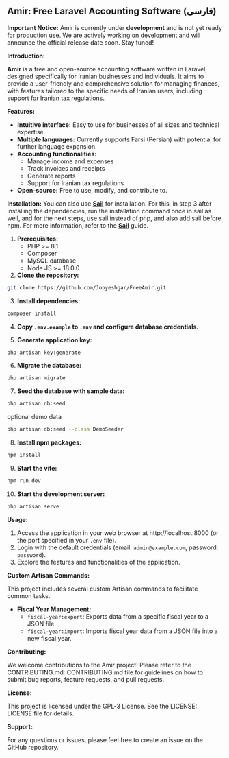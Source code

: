 ## Amir: Free Laravel Accounting Software (فارسی)

**Important Notice:** Amir is currently under **development** and is not yet ready for production use. We are actively working on development and will announce the official release date soon. Stay tuned!

**Introduction:**

**Amir** is a free and open-source accounting software written in Laravel, designed specifically for Iranian businesses and individuals. It aims to provide a user-friendly and comprehensive solution for managing finances, with features tailored to the specific needs of Iranian users, including support for Iranian tax regulations.

**Features:**

* **Intuitive interface:** Easy to use for businesses of all sizes and technical expertise.
* **Multiple languages:** Currently supports Farsi (Persian) with potential for further language expansion.
* **Accounting functionalities:**
    * Manage income and expenses
    * Track invoices and receipts
    * Generate reports
    * Support for Iranian tax regulations
* **Open-source:** Free to use, modify, and contribute to.

**Installation:**
You can also use **[Sail](https://laravel.com/docs/sail)** for installation. For this, in step 3 after installing the dependencies, run the installation command once in sail as well, and for the next steps, use sail instead of php, and also add sail before npm. For more information, refer to the **[Sail](https://laravel.com/docs/sail)** guide.

1. **Prerequisites:**
    * PHP >= 8.1
    * Composer
    * MySQL database
    * Node JS >= 18.0.0
2. **Clone the repository:**

```bash
git clone https://github.com/Jooyeshgar/FreeAmir.git
```

3. **Install dependencies:**

```bash
composer install
```

4. **Copy `.env.example` to `.env` and configure database credentials.**

5. **Generate application key:**

```bash
php artisan key:generate
```

6. **Migrate the database:**

```bash
php artisan migrate
```

7. **Seed the database with sample data:**

```bash
php artisan db:seed
```

optional demo data
```bash
php artisan db:seed --class DemoSeeder
```

8. **Install npm packages:**

```bash
npm install
```

9. **Start the vite:**

```bash
npm run dev
```

10. **Start the development server:**

```bash
php artisan serve
```

**Usage:**

1. Access the application in your web browser at http://localhost:8000 (or the port specified in your `.env` file).
2. Login with the default credentials (email: `admin@example.com`, password: `password`).
3. Explore the features and functionalities of the application.


**Custom Artisan Commands:**

This project includes several custom Artisan commands to facilitate common tasks.

*   **Fiscal Year Management:**
    *   `fiscal-year:export`: Exports data from a specific fiscal year to a JSON file.
    *   `fiscal-year:import`: Imports fiscal year data from a JSON file into a new fiscal year. 

**Contributing:**

We welcome contributions to the Amir project! Please refer to the CONTRIBUTING.md: CONTRIBUTING.md file for guidelines on how to submit bug reports, feature requests, and pull requests.

**License:**

This project is licensed under the GPL-3 License. See the LICENSE: LICENSE file for details.

**Support:**

For any questions or issues, please feel free to create an issue on the GitHub repository.
